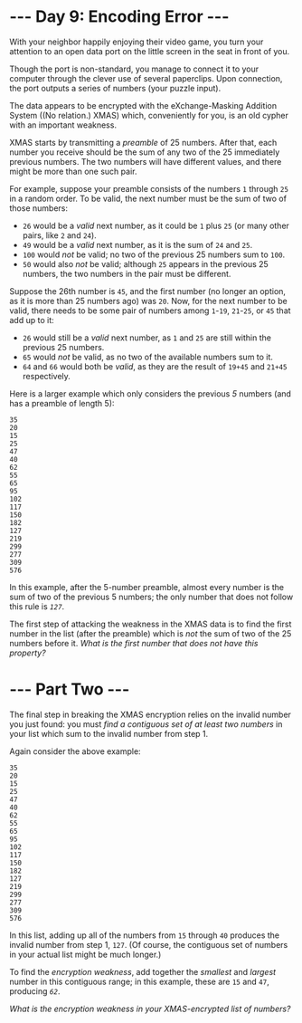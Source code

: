 ﻿# --- Day 9: Encoding Error ---

With your neighbor happily enjoying their video game, you turn your attention to an open data port on the little screen in the seat in front of you.

Though the port is non-standard, you manage to connect it to your computer through the clever use of several paperclips. Upon connection, the port outputs a series of numbers (your puzzle input).

The data appears to be encrypted with the eXchange-Masking Addition System ((No relation.) XMAS) which, conveniently for you, is an old cypher with an important weakness.

XMAS starts by transmitting a *preamble* of 25 numbers. After that, each number you receive should be the sum of any two of the 25 immediately previous numbers. The two numbers will have different values, and there might be more than one such pair.

For example, suppose your preamble consists of the numbers ```1``` through ```25``` in a random order. To be valid, the next number must be the sum of two of those numbers:


* ```26``` would be a *valid* next number, as it could be ```1``` plus ```25``` (or many other pairs, like ```2``` and ```24```).
* ```49``` would be a *valid* next number, as it is the sum of ```24``` and ```25```.
* ```100``` would *not* be valid; no two of the previous 25 numbers sum to ```100```.
* ```50``` would also *not* be valid; although ```25``` appears in the previous 25 numbers, the two numbers in the pair must be different.


Suppose the 26th number is ```45```, and the first number (no longer an option, as it is more than 25 numbers ago) was ```20```. Now, for the next number to be valid, there needs to be some pair of numbers among ```1```-```19```, ```21```-```25```, or ```45``` that add up to it:


* ```26``` would still be a *valid* next number, as ```1``` and ```25``` are still within the previous 25 numbers.
* ```65``` would *not* be valid, as no two of the available numbers sum to it.
* ```64``` and ```66``` would both be *valid*, as they are the result of ```19+45``` and ```21+45``` respectively.


Here is a larger example which only considers the previous *5* numbers (and has a preamble of length 5):


```
35
20
15
25
47
40
62
55
65
95
102
117
150
182
127
219
299
277
309
576
```


In this example, after the 5-number preamble, almost every number is the sum of two of the previous 5 numbers; the only number that does not follow this rule is *```127```*.

The first step of attacking the weakness in the XMAS data is to find the first number in the list (after the preamble) which is *not* the sum of two of the 25 numbers before it. *What is the first number that does not have this property?*

# --- Part Two ---

The final step in breaking the XMAS encryption relies on the invalid number you just found: you must *find a contiguous set of at least two numbers* in your list which sum to the invalid number from step 1.

Again consider the above example:


```
35
20
15
25
47
40
62
55
65
95
102
117
150
182
127
219
299
277
309
576
```


In this list, adding up all of the numbers from ```15``` through ```40``` produces the invalid number from step 1, ```127```. (Of course, the contiguous set of numbers in your actual list might be much longer.)

To find the *encryption weakness*, add together the *smallest* and *largest* number in this contiguous range; in this example, these are ```15``` and ```47```, producing *```62```*.

*What is the encryption weakness in your XMAS-encrypted list of numbers?*